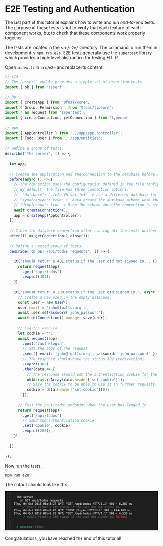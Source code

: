 # E2E Testing and Authentication

The last part of this tutorial explains how to write and run *end-to-end* tests. The purpose of these tests is not to verify that each feature of each component works, but to check that these components work properly together.

The tests are located in the `src/e2e/` directory. The command to run them in development is `npm run e2e`. E2E tests generally use the `supertest` library which provides a high-level abstraction for testing HTTP.

Open `index.ts` in `src/e2e` and replace its content.

```typescript
// std
// The `assert` module provides a simple set of assertion tests.
import { ok } from 'assert';

// 3p
import { createApp } from '@foal/core';
import { Group, Permission } from '@foal/typeorm';
import * as request from 'supertest';
import { createConnection, getConnection } from 'typeorm';

// App
import { AppController } from '../app/app.controller';
import { Todo, User } from '../app/entities';

// Define a group of tests.
describe('The server', () => {

  let app;

  // Create the application and the connection to the database before running all the tests.
  before(async () => {
    // The connection uses the configuration defined in the file config/test.json.
    // By default, the file has three connection options:
    //  "database": "./e2e_db.sqlite3" -> Use a different database for running the tests.
    // "synchronize": true ->  Auto create the database schema when the connection is established.
    // "dropSchema": true -> Drop the schema when the connection is established (empty the database).
    await createConnection();
    app = createApp(AppController);
  });

  // Close the database connection after running all the tests whether they succeed or failed.
  after(() => getConnection().close());

  // Define a nested group of tests.
  describe('on GET /api/todos requests', () => {

    it('should return a 401 status if the user did not signed in.', () => {
      return request(app)
        .get('/api/todos')
        .expect(401);
    });

    it('should return a 200 status if the user did signed in.', async () => {
      // Create a new user in the empty database.
      const user = new User();
      user.email = 'john@foalts.org';
      await user.setPassword('john_password');
      await getConnection().manager.save(user);

      // Log the user in.
      let cookie = '';
      await request(app)
        .post('/auth/login')
        // Set the body of the request
        .send({ email: 'john@foalts.org', password: 'john_password' })
        // The response should have the status 302 (redirection)
        .expect(302)
        .then(data => {
          // The response should set the authentication cookie for the next requests.
          ok(Array.isArray(data.header['set-cookie']));
          // Save the cookie to be able to use it in further requests.
          cookie = data.header['set-cookie'][0];
        });

      // Test the /api/todos endpoint when the user has logged in.
      return request(app)
        .get('/api/todos')
        // Send the authentication cookie.
        .set('Cookie', cookie)
        .expect(200);
    });

  });

});

```

Now run the tests.

```
npm run e2e
```

The output should look like this:

![E2E tests output](./e2e_output.png)

Congratulations, you have reached the end of this tutorial!